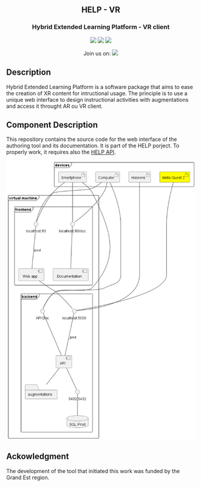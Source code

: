 <h2 align="center">HELP - VR</h2>
<h3 align="center">Hybrid Extended Learning Platform - VR client</h3>
<p align="center">
    <a href=""><img src="https://img.shields.io/badge/c%23-%23239120.svg?logo=c-sharp&logoColor=white"/></a>
    <a href=""><img src="https://img.shields.io/badge/unity-%23000000.svg?logo=unity&logoColor=white"/></a>
    <a href=""><img src="https://img.shields.io/badge/Microsoft_Hololens-0078D4?logo=microsoft&logoColor=white"/></a>
</p>
<p align="center"> Join us on: 
<a href="https://discord.gg/GeR6cFV9nq"><img src="https://img.shields.io/badge/Discord-%235865F2.svg?logo=discord&logoColor=white"/></a>
</p>

## Description
Hybrid Extended Learning Platform is a software package that aims to ease the creation of XR content for intructional usage. The principle is to use a unique web interface to design instructional activities with augmentations and access it throught AR ou VR client. 

## Component Description
This repository contains the source code for the web interface of the authoring tool and its documentation. It is part of the HELP porject. To properly work, it requires also the [HELP API](https://github.com/ERPI-UL/HELP-API).

![position in the achirtecture](./docs/physical-archi-2.png)

## Ackowledgment
The development of the tool that initiated this work was funded by the Grand Est region.